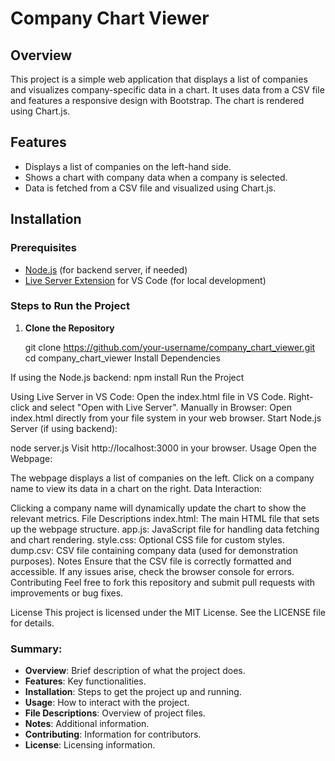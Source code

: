 # Company Chart Viewer

## Overview
This project is a simple web application that displays a list of companies and visualizes company-specific data in a chart. It uses data from a CSV file and features a responsive design with Bootstrap. The chart is rendered using Chart.js.

## Features
- Displays a list of companies on the left-hand side.
- Shows a chart with company data when a company is selected.
- Data is fetched from a CSV file and visualized using Chart.js.

## Installation

### Prerequisites
- [Node.js](https://nodejs.org/) (for backend server, if needed)
- [Live Server Extension](https://marketplace.visualstudio.com/items?itemName=ritwickdey.liveserver) for VS Code (for local development)

### Steps to Run the Project

1. **Clone the Repository**
   
   git clone https://github.com/your-username/company_chart_viewer.git
   cd company_chart_viewer
Install Dependencies

If using the Node.js backend:
npm install
Run the Project

Using Live Server in VS Code:
Open the index.html file in VS Code.
Right-click and select "Open with Live Server".
Manually in Browser:
Open index.html directly from your file system in your web browser.
Start Node.js Server (if using backend):

node server.js
Visit http://localhost:3000 in your browser.
Usage
Open the Webpage:

The webpage displays a list of companies on the left.
Click on a company name to view its data in a chart on the right.
Data Interaction:

Clicking a company name will dynamically update the chart to show the relevant metrics.
File Descriptions
index.html: The main HTML file that sets up the webpage structure.
app.js: JavaScript file for handling data fetching and chart rendering.
style.css: Optional CSS file for custom styles.
dump.csv: CSV file containing company data (used for demonstration purposes).
Notes
Ensure that the CSV file is correctly formatted and accessible.
If any issues arise, check the browser console for errors.
Contributing
Feel free to fork this repository and submit pull requests with improvements or bug fixes.

License
This project is licensed under the MIT License. See the LICENSE file for details.



### Summary:
- **Overview**: Brief description of what the project does.
- **Features**: Key functionalities.
- **Installation**: Steps to get the project up and running.
- **Usage**: How to interact with the project.
- **File Descriptions**: Overview of project files.
- **Notes**: Additional information.
- **Contributing**: Information for contributors.
- **License**: Licensing information.

